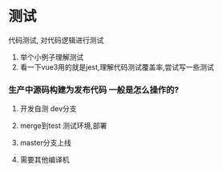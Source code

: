 # 测试

代码测试, 对代码逻辑进行测试

1. 举个小例子理解测试
2. 看一下vue3用的就是jest,理解代码测试覆盖率,尝试写一些测试

### 生产中源码构建为发布代码 一般是怎么操作的?
1. 开发自测 dev分支
2. merge到test 测试环境,部署
3. master分支上线

1. 需要其他编译机
